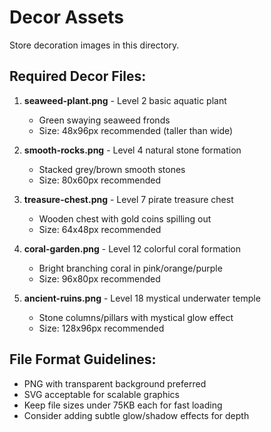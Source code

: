 # Decor Assets

Store decoration images in this directory.

## Required Decor Files:

1. **seaweed-plant.png** - Level 2 basic aquatic plant
   - Green swaying seaweed fronds
   - Size: 48x96px recommended (taller than wide)

2. **smooth-rocks.png** - Level 4 natural stone formation
   - Stacked grey/brown smooth stones
   - Size: 80x60px recommended

3. **treasure-chest.png** - Level 7 pirate treasure chest
   - Wooden chest with gold coins spilling out
   - Size: 64x48px recommended

4. **coral-garden.png** - Level 12 colorful coral formation
   - Bright branching coral in pink/orange/purple
   - Size: 96x80px recommended

5. **ancient-ruins.png** - Level 18 mystical underwater temple
   - Stone columns/pillars with mystical glow effect
   - Size: 128x96px recommended

## File Format Guidelines:
- PNG with transparent background preferred
- SVG acceptable for scalable graphics
- Keep file sizes under 75KB each for fast loading
- Consider adding subtle glow/shadow effects for depth
